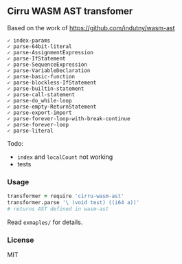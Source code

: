 
Cirru WASM AST transfomer
----

Based on the work of https://github.com/indutny/wasm-ast

```cirru
✓ index-params
✓ parse-64bit-literal
✓ parse-AssignmentExpression
✓ parse-IfStatement
✓ parse-SequenceExpression
✓ parse-VariableDeclaration
✓ parse-basic-function
✓ parse-blockless-IfStatement
✓ parse-builtin-statement
✓ parse-call-statement
✓ parse-do_while-loop
✓ parse-empty-ReturnStatement
✓ parse-export-import
✓ parse-forever-loop-with-break-continue
✓ parse-forever-loop
✓ parse-literal
```

Todo:

* `index` and `localCount` not working
* tests

### Usage

```coffee
transformer = require 'cirru-wasm-ast'
transformer.parse '\ (void test) ((i64 a))'
# returns AST defined in wasm-ast
```

Read `exmaples/` for details.

### License

MIT
